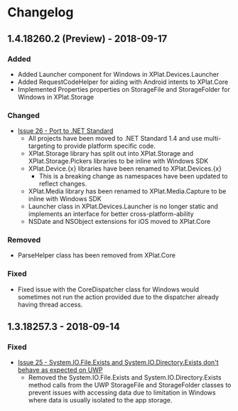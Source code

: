 # Changelog

## 1.4.18260.2 \(Preview\) - 2018-09-17

### Added

* Added Launcher component for Windows in XPlat.Devices.Launcher
* Added RequestCodeHelper for aiding with Android intents to XPlat.Core
* Implemented Properties properties on StorageFile and StorageFolder for Windows in XPlat.Storage

### Changed

* [Issue 26 - Port to .NET Standard](https://github.com/jamesmcroft/XPlat-Windows-APIs/issues/26)
  * All projects have been moved to .NET Standard 1.4 and use multi-targeting to provide platform specific code.
  * XPlat.Storage library has split out into XPlat.Storage and XPlat.Storage.Pickers libraries to be inline with Windows SDK
  * XPlat.Device.{x} libraries have been renamed to XPlat.Devices.{x}
    * This is a breaking change as namespaces have been updated to reflect changes.
  * XPlat.Media library has been renamed to XPlat.Media.Capture to be inline with Windows SDK
  * Launcher class in XPlat.Devices.Launcher is no longer static and implements an interface for better cross-platform-ability 
  * NSDate and NSObject extensions for iOS moved to XPlat.Core

### Removed

* ParseHelper class has been removed from XPlat.Core

### Fixed

* Fixed issue with the CoreDispatcher class for Windows would sometimes not run the action provided due to the dispatcher already having thread access.

## 1.3.18257.3 - 2018-09-14

### Fixed

* [Issue 25 - System.IO.File.Exists and System.IO.Directory.Exists don't behave as expected on UWP](https://github.com/jamesmcroft/XPlat-Windows-APIs/issues/25)
  * Removed the System.IO.File.Exists and System.IO.Directory.Exists method calls from the UWP StorageFile and StorageFolder classes to prevent issues with accessing data due to limitation in Windows where data is usually isolated to the app storage.



